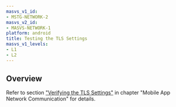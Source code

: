 ```yaml
---
masvs_v1_id:
- MSTG-NETWORK-2
masvs_v2_id:
- MASVS-NETWORK-1
platform: android
title: Testing the TLS Settings
masvs_v1_levels:
- L1
- L2
---
```


## Overview

Refer to section ["Verifying the TLS Settings"](0x04f-Testing-Network-Communication.md#verifying-the-tls-settings) in chapter "Mobile App Network Communication" for details.
